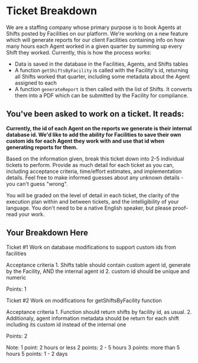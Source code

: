# Ticket Breakdown
We are a staffing company whose primary purpose is to book Agents at Shifts posted by Facilities on our platform. We're working on a new feature which will generate reports for our client Facilities containing info on how many hours each Agent worked in a given quarter by summing up every Shift they worked. Currently, this is how the process works:

- Data is saved in the database in the Facilities, Agents, and Shifts tables
- A function `getShiftsByFacility` is called with the Facility's id, returning all Shifts worked that quarter, including some metadata about the Agent assigned to each
- A function `generateReport` is then called with the list of Shifts. It converts them into a PDF which can be submitted by the Facility for compliance.

## You've been asked to work on a ticket. It reads:

**Currently, the id of each Agent on the reports we generate is their internal database id. We'd like to add the ability for Facilities to save their own custom ids for each Agent they work with and use that id when generating reports for them.**


Based on the information given, break this ticket down into 2-5 individual tickets to perform. Provide as much detail for each ticket as you can, including acceptance criteria, time/effort estimates, and implementation details. Feel free to make informed guesses about any unknown details - you can't guess "wrong".


You will be graded on the level of detail in each ticket, the clarity of the execution plan within and between tickets, and the intelligibility of your language. You don't need to be a native English speaker, but please proof-read your work.

## Your Breakdown Here

Ticket #1 Work on database modifications to support custom ids from facilities

Acceptance criteria
    1. Shifts table should contain custom agent id, generate by the Facility, AND the internal agent id 
    2. custom id should be unique and numeric

Points: 1


Ticket #2 Work on modifications for getShiftsByFacility function

Acceptance criteria
    1. Function should return shifts by facility id, as usual. 
    2. Additionaly, agent information metadata should be return for each shift including its custom id instead of the internal one

Points: 2


Note: 
1 point: 2 hours or less 
2 points: 2 - 5 hours 
3 points: more than 5 hours
5 points: 1 - 2 days




